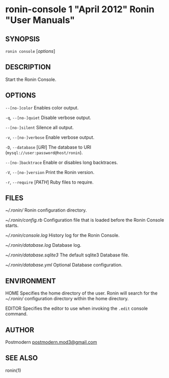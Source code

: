 # ronin-console 1 "April 2012" Ronin "User Manuals"

## SYNOPSIS

`ronin console` [*options*]

## DESCRIPTION

Start the Ronin Console.

## OPTIONS

`--[no-]color`
	Enables color output.

`-q`, `--[no-]quiet`
	Disable verbose output.

`--[no-]silent`
	Silence all output.

`-v`, `--[no-]verbose`
	Enable verbose output.

`-D`, `--database` [*URI*]
	The database to URI (`mysql://user:password@host/ronin`).

`--[no-]backtrace`
	Enable or disables long backtraces.

`-V`, `--[no-]version`
	Print the Ronin version.

`-r`, `--require` [*PATH*]
	Ruby files to require.

## FILES

*~/.ronin/*
	Ronin configuration directory.

*~/.ronin/config.rb*
	Configuration file that is loaded before the Ronin Console starts.

*~/.ronin/console.log*
	History log for the Ronin Console.

*~/.ronin/database.log*
	Database log.

*~/.ronin/database.sqlite3*
	The default sqlite3 Database file.

*~/.ronin/database.yml*
	Optional Database configuration.

## ENVIRONMENT

HOME
	Specifies the home directory of the user. Ronin will search for the
	*~/.ronin/* configuration directory within the home directory.

EDITOR
	Specifies the editor to use when invoking the `.edit` console command.

## AUTHOR

Postmodern <postmodern.mod3@gmail.com>

## SEE ALSO

ronin(1)
